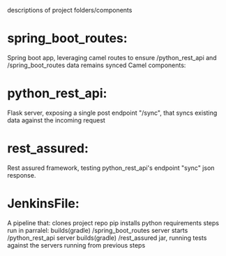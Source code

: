 descriptions of project folders/components
# spring_boot_routes:
Spring boot app, leveraging camel routes to ensure /python_rest_api and /spring_boot_routes data remains synced
Camel components:

# python_rest_api:
Flask server, exposing a single post endpoint "/sync", that syncs existing data against the incoming request

# rest_assured:
Rest assured framework, testing python_rest_api's endpoint "sync" json response. 

# JenkinsFile:
A pipeline that:
  clones project repo
  pip installs python requirements
  steps run in parralel:
    builds(gradle) /spring_boot_routes server
    starts /python_rest_api server
    builds(gradle) /rest_assured jar, running tests against the servers running from previous steps
  
  
  

